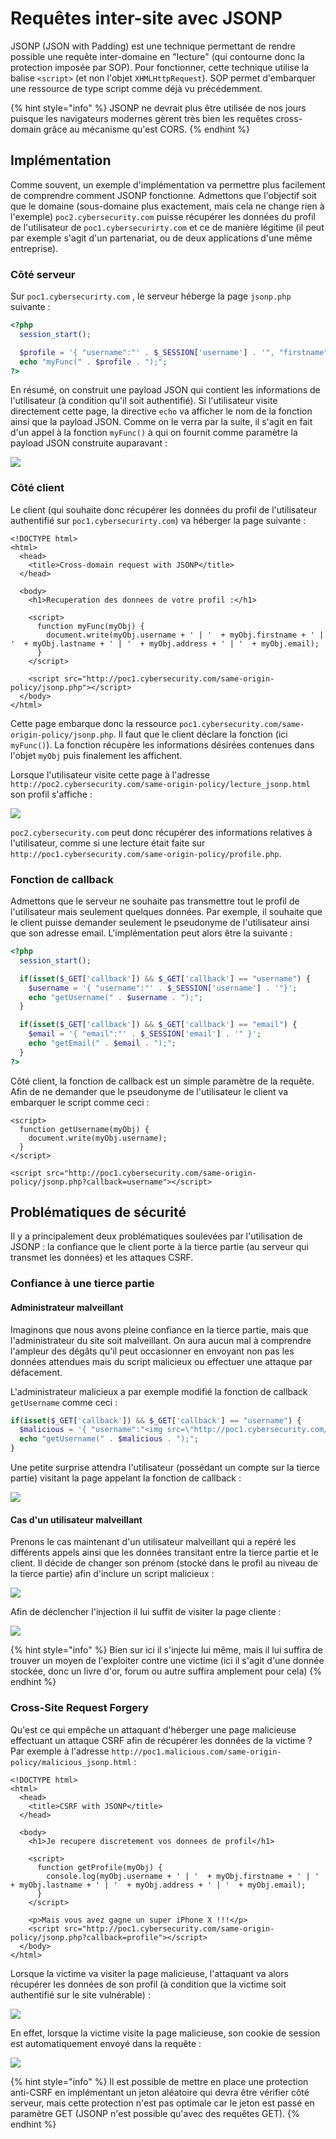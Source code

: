 # Requêtes inter-site avec JSONP

JSONP \(JSON with Padding\) est une technique permettant de rendre possible une requête inter-domaine  en "lecture" \(qui contourne donc la protection imposée par SOP\). Pour fonctionner, cette technique utilise la balise `<script>` \(et non l'objet `XHMLHttpRequest`\). SOP permet d'embarquer une ressource de type script comme déjà vu précédemment.

{% hint style="info" %}
JSONP ne devrait plus être utilisée de nos jours puisque les navigateurs modernes gèrent très bien les requêtes cross-domain grâce au mécanisme qu'est CORS.
{% endhint %}

## Implémentation

Comme souvent, un exemple d'implémentation va permettre plus facilement de comprendre comment JSONP fonctionne. Admettons que l'objectif soit que le domaine \(sous-domaine plus exactement, mais cela ne change rien à l'exemple\) `poc2.cybersecurity.com` puisse récupérer les données du profil de l'utilisateur de `poc1.cybersecurirty.com` et ce de manière légitime \(il peut par exemple s'agit d'un partenariat, ou de deux applications d'une même entreprise\).

### Côté serveur

Sur `poc1.cybersecurirty.com` , le serveur héberge la page `jsonp.php` suivante :

```php
<?php
  session_start();

  $profile = '{ "username":"' . $_SESSION['username'] . '", "firstname":"' . $_SESSION['firstname'] . '", "lastname":"' . $_SESSION['lastname'] . '", "address":"' . $_SESSION['address'] . '", "email":"' . $_SESSION['email'] . '" }';
  echo "myFunc(" . $profile . ");";   
?>
```

En résumé, on construit une payload JSON qui contient les informations de l'utilisateur \(à condition qu'il soit authentifié\). Si l'utilisateur visite directement cette page, la directive `echo` va afficher le nom de la fonction ainsi que la payload JSON. Comme on le verra par la suite, il s'agit en fait d'un appel à la fonction `myFunc()` à qui on fournit comme paramètre la payload JSON construite auparavant :

![](../../../.gitbook/assets/9be4777886239ec562d231354330c32c.png)

### Côté client

Le client \(qui souhaite donc récupérer les données du profil de l'utilisateur authentifié sur `poc1.cybersecurirty.com`\) va héberger la page suivante :

```markup
<!DOCTYPE html>
<html>
  <head>
    <title>Cross-domain request with JSONP</title>
  </head>

  <body>
    <h1>Recuperation des donnees de votre profil :</h1>

    <script>
      function myFunc(myObj) {
        document.write(myObj.username + ' | '  + myObj.firstname + ' | '  + myObj.lastname + ' | '  + myObj.address + ' | '  + myObj.email);
      }       
    </script>

    <script src="http://poc1.cybersecurity.com/same-origin-policy/jsonp.php"></script>
  </body>
</html>
```

Cette page embarque donc la ressource `poc1.cybersecurity.com/same-origin-policy/jsonp.php`. Il faut que le client déclare la fonction \(ici `myFunc()`\). La fonction récupère les informations désirées contenues dans l'objet `myObj` puis finalement les affichent.

Lorsque l'utilisateur visite cette page à l'adresse `http://poc2.cybersecurity.com/same-origin-policy/lecture_jsonp.html` son profil s'affiche :

![](../../../.gitbook/assets/ab1f17d3938a5623712ade915c85a6b8.png)

`poc2.cybersecurity.com` peut donc récupérer des informations relatives à l'utilisateur, comme si une lecture était faite sur `http://poc1.cybersecurity.com/same-origin-policy/profile.php`.

### Fonction de callback

Admettons que le serveur ne souhaite pas transmettre tout le profil de l'utilisateur mais seulement quelques données. Par exemple, il souhaite que le client puisse demander seulement le pseudonyme de l'utilisateur ainsi que son adresse email. L'implémentation peut alors être la suivante :

```php
<?php
  session_start();

  if(isset($_GET['callback']) && $_GET['callback'] == "username") {
    $username = '{ "username":"' . $_SESSION['username'] . '"}';
    echo "getUsername(" . $username . ");";  
  }

  if(isset($_GET['callback']) && $_GET['callback'] == "email") {
    $email = '{ "email":"' . $_SESSION['email'] . '" }';
    echo "getEmail(" . $email . ");"; 
  }
?>
```

Côté client, la fonction de callback est un simple paramètre de la requête. Afin de ne demander que le pseudonyme de l'utilisateur le client va embarquer le script comme ceci :

```markup
<script>
  function getUsername(myObj) {
    document.write(myObj.username);
  }       
</script>
        
<script src="http://poc1.cybersecurity.com/same-origin-policy/jsonp.php?callback=username"></script>
```

## Problématiques de sécurité

Il y a principalement deux problématiques soulevées par l'utilisation de JSONP : la confiance que le client porte à la tierce partie \(au serveur qui transmet les données\) et les attaques CSRF.

### Confiance à une tierce partie

#### Administrateur malveillant

Imaginons que nous avons pleine confiance en la tierce partie, mais que l'administrateur du site soit malveillant. On aura aucun mal à comprendre l'ampleur des dégâts qu'il peut occasionner en envoyant non pas les données attendues mais du script malicieux ou effectuer une attaque par défacement. 

L'administrateur malicieux a par exemple modifié la fonction de callback `getUsername` comme ceci :

```php
if(isset($_GET['callback']) && $_GET['callback'] == "username") {
  $malicious = '{ "username":"<img src=\"http://poc1.cybersecurity.com/same-origin-policy/youve-been-hacked.png\"/>"}';
  echo "getUsername(" . $malicious . ");";  
}
```

Une petite surprise attendra l'utilisateur \(possédant un compte sur la tierce partie\) visitant la page appelant la fonction de callback :

![](../../../.gitbook/assets/f5872ef26eb2230bd852526ad45d5d2e.png)

#### Cas d'un utilisateur malveillant

Prenons le cas maintenant d'un utilisateur malveillant qui a repéré les différents appels ainsi que les données transitant entre la tierce partie et le client. Il décide de changer son prénom \(stocké dans le profil au niveau de la tierce partie\) afin d'inclure un script malicieux :

![](../../../.gitbook/assets/84d7670ab9afb181e966b004cfc615aa.png)

Afin de déclencher l'injection il lui suffit de visiter la page cliente :

![](../../../.gitbook/assets/a145e1f1abae1fc3d1e44e3dd3a86d2e.png)

{% hint style="info" %}
Bien sur ici il s'injecte lui même, mais il lui suffira de trouver un moyen de l'exploiter contre une victime \(ici il s'agit d'une donnée stockée, donc un livre d'or, forum ou autre suffira amplement pour cela\)
{% endhint %}

### Cross-Site Request Forgery

Qu'est ce qui empêche un attaquant d'héberger une page malicieuse effectuant un attaque CSRF afin de récupérer les données de la victime ? Par exemple à l'adresse `http://poc1.malicious.com/same-origin-policy/malicious_jsonp.html` :

```markup
<!DOCTYPE html>
<html>
  <head>
    <title>CSRF with JSONP</title>
  </head>

  <body>
    <h1>Je recupere discretement vos donnees de profil</h1>

    <script>
      function getProfile(myObj) {
        console.log(myObj.username + ' | '  + myObj.firstname + ' | '  + myObj.lastname + ' | '  + myObj.address + ' | '  + myObj.email);
      }       
    </script>

    <p>Mais vous avez gagne un super iPhone X !!!</p>
    <script src="http://poc1.cybersecurity.com/same-origin-policy/jsonp.php?callback=profile"></script>
  </body>
</html>
```



Lorsque la victime va visiter la page malicieuse, l'attaquant va alors récupérer les données de son profil \(à condition que la victime soit authentifié sur le site vulnérable\) :

![](../../../.gitbook/assets/e8394316afb45b2752466d3528249aaa.png)

En effet, lorsque la victime visite la page malicieuse, son cookie de session est automatiquement envoyé dans la requête :

![](../../../.gitbook/assets/2967fddc07bd101f898f95947ea738e3.png)

{% hint style="info" %}
Il est possible de mettre en place une protection anti-CSRF en implémentant un jeton aléatoire qui devra être vérifier côté serveur, mais cette protection n'est pas optimale car le jeton est passé en paramètre GET \(JSONP n'est possible qu'avec des requêtes GET\).
{% endhint %}



